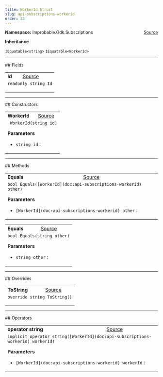 ```yaml
---
title: WorkerId Struct
slug: api-subscriptions-workerid
order: 33
---
```


<p><b>Namespace:</b> Improbable.Gdk.Subscriptions<span style="float: right"><a href="https://www.github.com/spatialos/gdk-for-unity/blob/0.3.3/workers/unity/Packages/io.improbable.gdk.core/Subscriptions/StandardSubscriptionManagers/WorkerIdSubscriptionManager.cs/#L32">Source</a></span></p>



</p>
<p><b>Inheritance</b></p>

<code>IEquatable&lt;string&gt;</code>
<code>IEquatable&lt;WorkerId&gt;</code>






</p>
<hr style="width:100%; border-top-color:#d8d8d8" />
## Fields


</p>


<table class="io-api-doc">    <tr>        <td class="io-api-doc-name"><a id="id"></a><b>Id</b></td>        <td class="io-api-doc-source"><a href="https://www.github.com/spatialos/gdk-for-unity/blob/0.3.3/workers/unity/Packages/io.improbable.gdk.core/Subscriptions/StandardSubscriptionManagers/WorkerIdSubscriptionManager.cs/#L34">Source</a></td>    </tr>    <tr>        <td class="io-api-doc-content" colspan="2"><code>readonly string Id</code></p></td>    </tr></table>






</p>
<hr style="width:100%; border-top-color:#d8d8d8" />
## Constructors


</p>


<table class="io-api-doc">    <tr>        <td class="io-api-doc-name"><a id="workerid-string"></a><b>WorkerId</b></td>        <td class="io-api-doc-source"><a href="https://www.github.com/spatialos/gdk-for-unity/blob/0.3.3/workers/unity/Packages/io.improbable.gdk.core/Subscriptions/StandardSubscriptionManagers/WorkerIdSubscriptionManager.cs/#L36">Source</a></td>    </tr>    <tr>        <td class="io-api-doc-content" colspan="2"><code> WorkerId(string id)</code></p></p><b>Parameters</b><ul><li><code>string id</code> : </li></ul></td>    </tr></table>



</p>
<hr style="width:100%; border-top-color:#d8d8d8" />
## Methods


</p>


<table class="io-api-doc">    <tr>        <td class="io-api-doc-name"><a id="equals-workerid"></a><b>Equals</b></td>        <td class="io-api-doc-source"><a href="https://www.github.com/spatialos/gdk-for-unity/blob/0.3.3/workers/unity/Packages/io.improbable.gdk.core/Subscriptions/StandardSubscriptionManagers/WorkerIdSubscriptionManager.cs/#L41">Source</a></td>    </tr>    <tr>        <td class="io-api-doc-content" colspan="2"><code>bool Equals([WorkerId](doc:api-subscriptions-workerid) other)</code></p></p><b>Parameters</b><ul><li><code>[WorkerId](doc:api-subscriptions-workerid) other</code> : </li></ul></td>    </tr></table>
<table class="io-api-doc">    <tr>        <td class="io-api-doc-name"><a id="equals-string"></a><b>Equals</b></td>        <td class="io-api-doc-source"><a href="https://www.github.com/spatialos/gdk-for-unity/blob/0.3.3/workers/unity/Packages/io.improbable.gdk.core/Subscriptions/StandardSubscriptionManagers/WorkerIdSubscriptionManager.cs/#L51">Source</a></td>    </tr>    <tr>        <td class="io-api-doc-content" colspan="2"><code>bool Equals(string other)</code></p></p><b>Parameters</b><ul><li><code>string other</code> : </li></ul></td>    </tr></table>



</p>
<hr style="width:100%; border-top-color:#d8d8d8" />
## Overrides


</p>


<table class="io-api-doc">    <tr>        <td class="io-api-doc-name"><a id="tostring"></a><b>ToString</b></td>        <td class="io-api-doc-source"><a href="https://www.github.com/spatialos/gdk-for-unity/blob/0.3.3/workers/unity/Packages/io.improbable.gdk.core/Subscriptions/StandardSubscriptionManagers/WorkerIdSubscriptionManager.cs/#L61">Source</a></td>    </tr>    <tr>        <td class="io-api-doc-content" colspan="2"><code>override string ToString()</code></p></td>    </tr></table>



</p>
<hr style="width:100%; border-top-color:#d8d8d8" />
## Operators


</p>


<table class="io-api-doc">    <tr>        <td class="io-api-doc-name"><a id="operator-string-workerid"></a><b>operator string</b></td>        <td class="io-api-doc-source"><a href="https://www.github.com/spatialos/gdk-for-unity/blob/0.3.3/workers/unity/Packages/io.improbable.gdk.core/Subscriptions/StandardSubscriptionManagers/WorkerIdSubscriptionManager.cs/#L66">Source</a></td>    </tr>    <tr>        <td class="io-api-doc-content" colspan="2"><code>implicit operator string([WorkerId](doc:api-subscriptions-workerid) workerId)</code></p></p><b>Parameters</b><ul><li><code>[WorkerId](doc:api-subscriptions-workerid) workerId</code> : </li></ul></td>    </tr></table>


